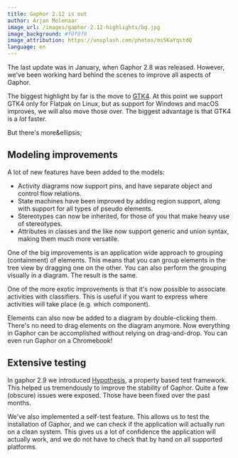 ```yaml
---
title: Gaphor 2.12 is out
author: Arjan Molenaar
image_url: /images/gaphor-2.12-highlights/bg.jpg
image_background: #f0f0f0
image_attribution: https://unsplash.com/photos/ms5KaYqstdQ
language: en
---
```


The last update was in January, when Gaphor 2.8 was released. However, we've
been working hard behind the scenes to improve all aspects of Gaphor.

The biggest highlight by far is the move to [GTK4](https://gtk.org). At this
point we support GTK4 only for Flatpak on Linux, but as support for Windows and
macOS improves, we will also move those over. The biggest advantage is that GTK4
is a *lot* faster.

But there's more&ellipsis;

<!--break-->

## Modeling improvements

A lot of new features have been added to the models:

* Activity diagrams now support pins, and have separate object and control flow relations.
* State machines have been improved by adding region support, along with support for all types of pseudo elements.
* Stereotypes can now be inherited, for those of you that make heavy use of stereotypes.
* Attributes in classes and the like now support generic and union syntax, making them much more versatile.

One of the big improvements is an application wide approach to grouping
(containment) of elements. This means that you can group elements in the tree
view by dragging one on the other. You can also perform the grouping visually in
a diagram. The result is the same.

One of the more exotic improvements is that it's now possible to associate
activities with classifiers. This is useful if you want to express where
activities will take place (e.g. which component).

Elements can also now be added to a diagram by double-clicking them. There's no
need to drag elements on the diagram anymore. Now everything in Gaphor can be
accomplished without relying on drag-and-drop. You can even run Gaphor on a
Chromebook!

## Extensive testing

In gaphor 2.9 we introduced [Hypothesis](https://hypothesis.works/), a property
based test framework. This helped us tremendously to improve the stability of
Gaphor. Quite a few (obscure) issues were exposed. Those have been fixed over
the past months.

We've also implemented a self-test feature. This allows us to test the
installation of Gaphor, and we can check if the application will actually run on
a clean system. This gives us a lot of confidence the application will actually
work, and we do not have to check that by hand on all supported platforms.
